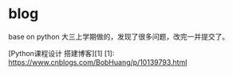 # blog
base on python
大三上学期做的，发现了很多问题，改完一并提交了。


[Python课程设计 搭建博客][1]
  [1]: https://www.cnblogs.com/BobHuang/p/10139793.html
